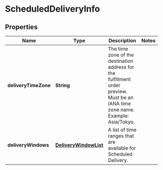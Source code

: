 
# ScheduledDeliveryInfo

## Properties
Name | Type | Description | Notes
------------ | ------------- | ------------- | -------------
**deliveryTimeZone** | **String** | The time zone of the destination address for the fulfillment order preview. Must be an IANA time zone name. Example: Asia/Tokyo. | 
**deliveryWindows** | [**DeliveryWindowList**](DeliveryWindowList.md) | A list of time ranges that are available for Scheduled Delivery. | 



